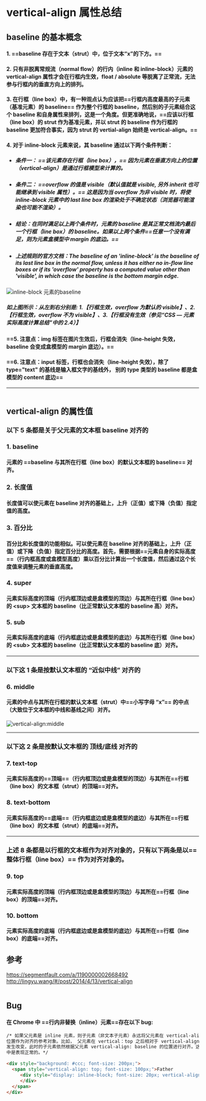 # vertical-align 属性总结

## baseline 的基本概念

#### 1. ==baseline 存在于文本（strut）中，位于文本“x”的下方。==

#### 2. 只有非脱离常规流（normal flow）的行内（inline 和 inline-block）元素的 vertical-align 属性才会在行框内生效，float / absolute 等脱离了正常流，无法参与行框内的垂直方向上的排列。

#### 3. 在行框（line box）中，有一种观点认为应该把==行框内高度最高的子元素（基准元素）的 baseline== 作为整个行框的 baseline，然后别的子元素结合这个 baseline 和自身属性来排列，这是一个角度。但更准确地说，==应该以行框（line box）的 strut 作为基准元素，并以 strut 的 baseline 作为行框的 baseline 更加符合事实，因为 strut 的 vertial-align 始终是  vertical-align。==

#### 4. 对于 inline-block 元素来说，其 baseline 通过以下两个条件判断：
- ##### 条件一： ==该元素存在行框（line box），== 因为元素在垂直方向上的位置（vertical-align）是通过行框模型来计算的。

- ##### 条件二： ==overflow 的值是 visible（默认值就是 visible, 另外 inherit 也可能继承到 visible 属性）。== 这是因为当 overflow 为非 visible 时，将使 inline-block 元素中的 last line box 的渲染处于不确定状态（浏览器可能渲染也可能不渲染）。

- ##### 结论：在同时满足以上两个条件时，元素的 baseline 是其正常文档流内最后一个行框（line box）的 baseline。如果以上两个条件==任意一个没有满足，则为元素盒模型中 margin 的底边。==

- ##### 上述规则的官方文档：The baseline of an 'inline-block' is the baseline of its last line box in the normal flow, unless it has either no in-flow line boxes or if its 'overflow' property has a computed value other than 'visible', in which case the baseline is the bottom margin edge.


![inline-block 元素的baseline](https://segmentfault.com/img/bVlj9J)
   ##### 如上图所示：从左到右分别是: 1.【行框生效，overflow 为默认的 visible】、2.【行框生效，overflow 不为 visible】、3.【行框没有生效（参见“CSS — 元素实际高度计算总结”中的 2.4）】


#### ==5. 注意点：img 标签在图片生效后，行框会消失（line-height 失效，baseline 会变成盒模型的 margin 底边）。==
#### ==6. 注意点：input 标签，行框也会消失（line-height 失效），除了 type="text" 的基线是输入框文字的基线外， 别的 type 类型的 baseline 都是盒模型的 content 底边==



---
```
```
## vertical-align 的属性值
### 以下 5 条都是关于父元素的文本框 baseline 对齐的
### 1. baseline
#### 元素的 ==baseline 与其所在行框（line box）的默认文本框的 baseline== 对齐。



### 2. 长度值
#### 长度值可以使元素在 baseline 对齐的基础上，上升（正值）或下降（负值）指定值的高度。



### 3. 百分比
#### 百分比和长度值的功能相似。可以使元素在 baseline 对齐的基础上，上升（正值）或下降（负值）指定百分比的高度。首先，需要根据==元素自身的实际高度==（行内框高度或盒模型高度）乘以百分比计算出一个长度值，然后通过这个长度值来调整元素的垂直高度。



### 4. super
#### 元素实际高度的顶端（行内框顶边或是盒模型的顶边）与其所在行框（line box）的 \<sup> 文本框的 baseline（比正常默认文本框的 baseline 高）对齐。



### 5. sub
#### 元素实际高度的底端（行内框底边或是盒模型的底边）与其所在行框（line box）的 \<sub> 文本框的 baseline（比正常默认文本框的 baseline 底）对齐。



---
### 以下这 1 条是按默认文本框的 “近似中线” 对齐的
### 6. middle
#### 元素的中点与其所在行框的默认文本框（strut）中==小写字母 “x”== 的中点（大致位于文本框的中线和基线之间）对齐。
![vertical-align:middle](https://github.com/StRothschild/CSS/blob/master/resource/CSS%20%E2%80%94%20vertical-align.jpg?raw=true)



---
### 以下这 2 条是按默认文本框的 顶线/底线 对齐的
### 7. text-top
#### 元素实际高度的==顶端==（行内框顶边或是盒模型的顶边）与其所在==行框（line box）的文本框（strut）的顶端==对齐。



### 8. text-bottom
#### 元素实际高度的==底端==（行内框底边或是盒模型的底边）与其所在==行框（line box）的文本框（strut）的底端==对齐。




---
### 上述 8 条都是以行框的文本框作为对齐对象的，只有以下两条是以==整体行框（line box）== 作为对齐对象的。
### 9. top
#### 元素实际高度的顶端（行内框顶边或是盒模型的顶边）与其所在==行框（line box）的顶端==对齐。



### 10. bottom
#### 元素实际高度的底端（行内框底边或是盒模型的底边）与其所在==行框（line box）的底端==对齐。




## 参考
https://segmentfault.com/a/1190000002668492
http://lingyu.wang/#/post/2014/4/13/vertical-align


```
```
## Bug

#### 在 Chrome 中 ==行内非替换（inline）元素==存在以下 bug:

```html
/* 如果父元素是 inline 元素，则子元素（非文本子元素）永远将父元素在 vertical-align: baseline 时的
位置作为对齐的参考对象。比如， 父元素在 vertical：top 之后相对于 vertical-align: baseline 的位置
发生改变，此时的子元素依然根据父元素 vertical-align: baseline 的位置进行对齐。这一情况在 FireFox
中是表现正常的。*/

<div style="background: #ccc; font-size: 200px;">
  <span style="vertical-align: top; font-size: 100px;">Father
     <div style="display: inline-block; font-size: 20px; vertical-align: text-bottom;">Son
     </div>
  </span>
</div>
```
